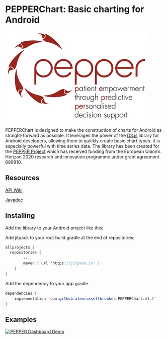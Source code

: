 # PEPPERChart: Basic charting for Android
![](https://github.com/alexrussellbrookes/PEPPERChart/blob/master/images/PEPPER_Logo.jpg)

PEPPERChart is designed to make the construction of charts for Android as straight-forward as possible. It leverages the power of the 
[D3.js](https://d3js.org/) library for Android developers, allowing them to quickly create basic chart types. It is especially powerful with time series data. The library has been created for the [PEPPER Project](http://www.pepper.eu.com/) which has received funding from the European Union’s Horizon 2020 research and innovation programme under grant agreement 689810.

## Resources
[API Wiki](https://github.com/alexrussellbrookes/PEPPERChart/wiki)

[Javadoc](https://javadoc.jitpack.io/com/github/alexrussellbrookes/PEPPERChart/v1.1/javadoc/)

## Installing
Add the library to your Android project like this:

Add jitpack to your root build.gradle at the end of repositories:
```java
allprojects {
  repositories {
		...
		maven { url 'https://jitpack.io' }
	}
}
```  

Add the dependency to your app gradle.
```java
dependencies {
    implementation 'com.github.alexrussellbrookes:PEPPERChart:v1.1'
}
```

## Examples

[![PEPPER Dashboard Demo](http://img.youtube.com/vi/_enwognHbwI/0.jpg)](https://youtu.be/_enwognHbwI)
